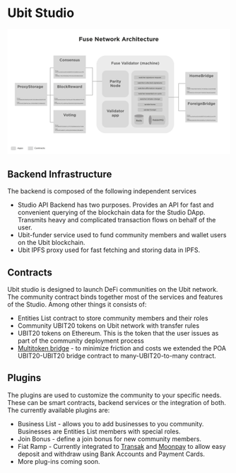# Ubit Studio



![Ubit Studio architecture](../../.gitbook/assets/image%20%283%29.png)

## Backend Infrastructure

The backend is composed of the following independent services

* Studio API Backend has two purposes. Provides an API for fast and convenient querying of the blockchain data for the Studio DApp. Transmits heavy and complicated transaction flows on behalf of the user.
* Ubit-funder service used to fund community members and wallet users on the Ubit blockchain.
* Ubit IPFS proxy used for fast fetching and storing data in IPFS.

## Contracts

Ubit studio is designed to launch DeFi communities on the Ubit network. The community contract binds together most of the services and features of the Studio. Among other things it consists of:

* Entities List contract to store community members and their roles
* Community UBIT20 tokens on Ubit network with transfer rules
* UBIT20 tokens on Ethereum. This is the token that the user issues as part of the community deployment process
* [Multitoken bridge](https://github.com/fuseio/bridge-contracts) - to minimize friction and costs we extended the POA UBIT20-UBIT20 bridge contract to many-UBIT20-to-many contract.

## Plugins

The plugins are used to customize the community to your specific needs. These can be smart contracts, backend services or the integration of both. The currently available plugins are:

* Business List - allows you to add businesses to you community. Businesses are Entities List members with special roles.
* Join Bonus - define a join bonus for new community members.
* Fiat Ramp - Currently integrated to [Transak](https://transak.com/) and [Moonpay](https://www.moonpay.io/) to allow easy deposit and withdraw using Bank Accounts and Payment Cards.
* More plug-ins coming soon.


